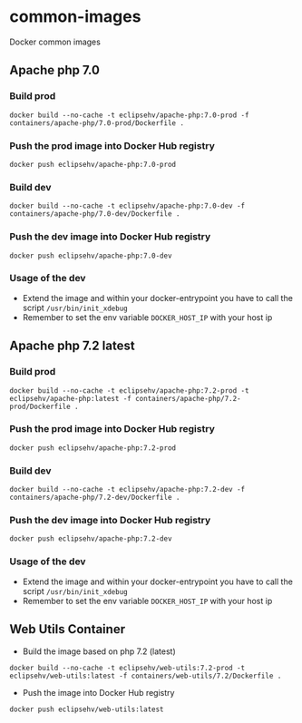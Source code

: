 # common-images
Docker common images

## Apache php 7.0

### Build prod
```
docker build --no-cache -t eclipsehv/apache-php:7.0-prod -f containers/apache-php/7.0-prod/Dockerfile .
```
### Push the prod image into Docker Hub registry
```
docker push eclipsehv/apache-php:7.0-prod
```
### Build dev
```
docker build --no-cache -t eclipsehv/apache-php:7.0-dev -f containers/apache-php/7.0-dev/Dockerfile .
```
### Push the dev image into Docker Hub registry
```
docker push eclipsehv/apache-php:7.0-dev
```
### Usage of the dev
- Extend the image and within your docker-entrypoint you have to call the script ```/usr/bin/init_xdebug```
- Remember to set the env variable ```DOCKER_HOST_IP``` with your host ip

## Apache php 7.2 latest

### Build prod
```
docker build --no-cache -t eclipsehv/apache-php:7.2-prod -t eclipsehv/apache-php:latest -f containers/apache-php/7.2-prod/Dockerfile .
```
### Push the prod image into Docker Hub registry
```
docker push eclipsehv/apache-php:7.2-prod
```
### Build dev
```
docker build --no-cache -t eclipsehv/apache-php:7.2-dev -f containers/apache-php/7.2-dev/Dockerfile .
```
### Push the dev image into Docker Hub registry
```
docker push eclipsehv/apache-php:7.2-dev
```
### Usage of the dev
- Extend the image and within your docker-entrypoint you have to call the script ```/usr/bin/init_xdebug```
- Remember to set the env variable ```DOCKER_HOST_IP``` with your host ip

## Web Utils Container
- Build the image based on php 7.2 (latest)
```
docker build --no-cache -t eclipsehv/web-utils:7.2-prod -t eclipsehv/web-utils:latest -f containers/web-utils/7.2/Dockerfile .
```
- Push the image into Docker Hub registry
```
docker push eclipsehv/web-utils:latest
```